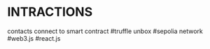 # INTRACTIONS
contacts connect to smart contract 
#truffle unbox
#sepolia network
#web3.js
#react.js
